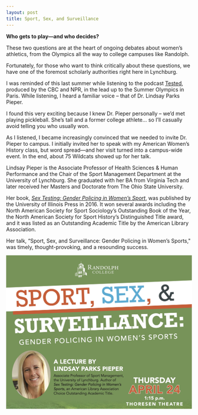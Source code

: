 ```yaml
---
layout: post
title: Sport, Sex, and Surveillance
---
```


**Who gets to play—and who decides?**

These two questions are at the heart of ongoing debates about women’s athletics, from the Olympics all the way to college campuses like Randolph.

Fortunately, for those who want to think critically about these questions, we have one of the foremost scholarly authorities right here in Lynchburg.

I was reminded of this last summer while listening to the podcast [Tested](https://www.cbc.ca/listen/cbc-podcasts/1733-tested), produced by the CBC and NPR, in the lead up to the Summer Olympics in Paris. While listening, I heard a familiar voice – that of Dr. Lindsay Parks Pieper. 

I found this very exciting because I knew Dr. Pieper personally – we’d met playing pickleball. She’s tall and a former college athlete... so I’ll casually avoid telling you who usually won. 

As I listened, I became increasingly convinced that we needed to invite Dr. Pieper to campus.  I initially invited her to speak with my American Women’s History class, but word spread—and her visit turned into a campus-wide event. In the end, about 75 Wildcats showed up for her talk.

Lindsay Pieper is the Associate Professor of Health Sciences & Human Performance and the Chair of the Sport Management Department at the University of Lynchburg. She graduated with her BA from Virginia Tech and later received her Masters and Doctorate from The Ohio State University. 

Her book, [_Sex Testing: Gender Policing in Women’s Sport_](https://www.press.uillinois.edu/books/?id=p081682), was published by the University of Illinois Press in 2016. It won several awards including the North American Society for Sport Sociology’s Outstanding Book of the Year, the North American Society for Sport History’s Distinguished Title award, and it was listed as an Outstanding Academic Title by the American Library Association. 

Her talk, “Sport, Sex, and Surveillance: Gender Policing in Women’s Sports," was timely, thought-provoking, and a resounding success.


<a href = "https://www.lindsayparkspieper.com/">
<img class="headshot" src="/Images/pieper.jpg" alt="A green poster advertising a lecture by Lindsay Parks Pieper titled Sport, Sex, & Surveillance: Gender Policing in Women's Sports, held on April 24 and hosted by Randolph College. The poster features an oval headshot of Dr. Pieper, a smiling white woman with blond hair and brown eyes."> </a>